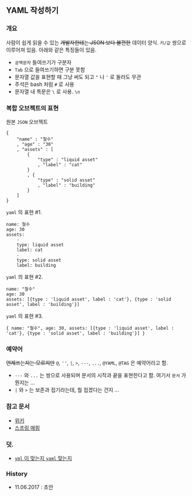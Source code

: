 ## YAML 작성하기 



### 개요
사람이 쉽게 읽을 수 있는 ~~개발자한테는 JSON 보다 불편한~~ 데이터 양식.
`키/값` 쌍으로 이루어져 있음. 아래와 같은 특징들이 있음.

- `공백문자` 들여쓰기가 구분자
- `Tab` 으로 들여쓰기하면 구분 못함
- 문자열 값을 표현할 때 그냥 써도 되고 `"` 나  `'` 로 둘러도 무관
- 주석은 bash 처럼 `#` 로 사용
- 문자열 내 특문은 `\` 로 사용. `\n` 


### 복합 오브젝트의 표현
원본 `JSON` 오브젝트
```
{
    "name" : "철수"
    , "age" : "30"
    , "assets" : [
    	{
        	"type" : "liquid asset"
            , "label" : "cat"
        }
        , {
        	"type" : "solid asset"
            , "label" : "building"
        }
    ]
}
```

`yaml` 의 표현 #1.
```
name: 철수
age: 30
assets: 
    -
    type: liquid asset
    label: cat
    -
    type: solid asset
    label: building
```

`yaml` 의 표현 #2.
```
name: "철수"
age: 30
assets: [{type : 'liquid asset', label : 'cat'}, {type : 'solid asset', label : 'building'}]
```

`yaml` 의 표현 #3.
```
{ name: "철수", age: 30, assets: [{type : 'liquid asset', label : 'cat'}, {type : 'solid asset', label : 'building'}] }
```

### 예약어
~~언제쓰는지는 모르지만~~ `@`, `''`, `|`, `>`, `---`, `...`, `@YAML`, `@TAG` 은 예약어라고 함.

- `---` 와 `...` 는 쌍으로 사용되며 문서의 시작과 끝을 표현한다고 함. 여기서 `문서` 가 뭔지는 ...
- `|` 와 `>` 는 보존과 접기라는데, 뭘 접겠다는 건지 ... 


### 참고 문서

- [위키](https://ko.wikipedia.org/wiki/YAML)
- [스프링 매핑](http://blog.saltfactory.net/load-yaml-file-in-spring/)


### 덧.
- [`yml` 이 맞는지 `yaml` 맞는지](https://stackoverflow.com/questions/21059124/is-it-yaml-or-yml)


### History

- 11.06.2017 : 초안 

